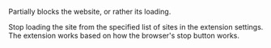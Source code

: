 

Partially blocks the website, or rather its loading.

Stop loading the site from the specified list of sites in the extension settings. The extension works based on how the browser's stop button works. 
